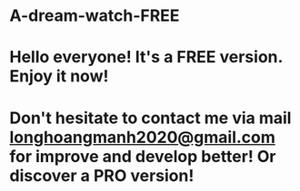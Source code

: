# A-dream-watch-FREE
# Hello everyone! It's a FREE version. Enjoy it now!
# Don't hesitate to contact me via mail longhoangmanh2020@gmail.com for improve and develop better! Or discover a PRO version!
